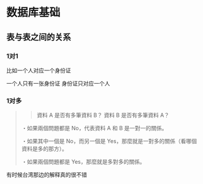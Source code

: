 # 数据库基础

## 表与表之间的关系

### 1对1

比如一个人对应一个身份证

一个人只有一张身份证 身份证只对应一个人

### 1对多

>> 資料 A 是否有多筆資料 B？ 資料 B 是否有多筆資料 A？
>
>・如果兩個問題都是 No，代表資料 A 和 B 是一對一的關係。
>
>・如果其中一個是 No，而另一個是 Yes，那麼就是一對多的關係（看哪個資料是多的那方）。
>
>・如果兩個問題都是 Yes，那麼就是多對多的關係。

有时候台湾那边的解释真的很不错